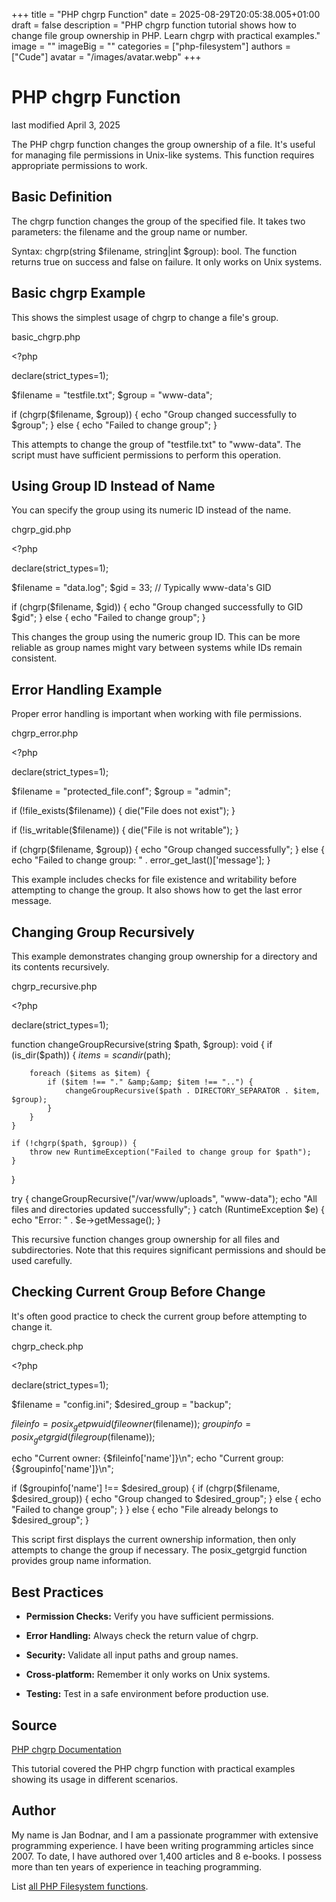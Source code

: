 +++
title = "PHP chgrp Function"
date = 2025-08-29T20:05:38.005+01:00
draft = false
description = "PHP chgrp function tutorial shows how to change file group ownership in PHP. Learn chgrp with practical examples."
image = ""
imageBig = ""
categories = ["php-filesystem"]
authors = ["Cude"]
avatar = "/images/avatar.webp"
+++

# PHP chgrp Function

last modified April 3, 2025

The PHP chgrp function changes the group ownership of a file. It's
useful for managing file permissions in Unix-like systems. This function requires
appropriate permissions to work.

## Basic Definition

The chgrp function changes the group of the specified file. It takes
two parameters: the filename and the group name or number.

Syntax: chgrp(string $filename, string|int $group): bool. The
function returns true on success and false on failure. It only works on Unix
systems.

## Basic chgrp Example

This shows the simplest usage of chgrp to change a file's group.

basic_chgrp.php
  

&lt;?php

declare(strict_types=1);

$filename = "testfile.txt";
$group = "www-data";

if (chgrp($filename, $group)) {
    echo "Group changed successfully to $group";
} else {
    echo "Failed to change group";
}

This attempts to change the group of "testfile.txt" to "www-data". The script
must have sufficient permissions to perform this operation.

## Using Group ID Instead of Name

You can specify the group using its numeric ID instead of the name.

chgrp_gid.php
  

&lt;?php

declare(strict_types=1);

$filename = "data.log";
$gid = 33; // Typically www-data's GID

if (chgrp($filename, $gid)) {
    echo "Group changed successfully to GID $gid";
} else {
    echo "Failed to change group";
}

This changes the group using the numeric group ID. This can be more reliable as
group names might vary between systems while IDs remain consistent.

## Error Handling Example

Proper error handling is important when working with file permissions.

chgrp_error.php
  

&lt;?php

declare(strict_types=1);

$filename = "protected_file.conf";
$group = "admin";

if (!file_exists($filename)) {
    die("File does not exist");
}

if (!is_writable($filename)) {
    die("File is not writable");
}

if (chgrp($filename, $group)) {
    echo "Group changed successfully";
} else {
    echo "Failed to change group: " . error_get_last()['message'];
}

This example includes checks for file existence and writability before attempting
to change the group. It also shows how to get the last error message.

## Changing Group Recursively

This example demonstrates changing group ownership for a directory and its
contents recursively.

chgrp_recursive.php
  

&lt;?php

declare(strict_types=1);

function changeGroupRecursive(string $path, $group): void {
    if (is_dir($path)) {
        $items = scandir($path);
        
        foreach ($items as $item) {
            if ($item !== "." &amp;&amp; $item !== "..") {
                changeGroupRecursive($path . DIRECTORY_SEPARATOR . $item, $group);
            }
        }
    }
    
    if (!chgrp($path, $group)) {
        throw new RuntimeException("Failed to change group for $path");
    }
}

try {
    changeGroupRecursive("/var/www/uploads", "www-data");
    echo "All files and directories updated successfully";
} catch (RuntimeException $e) {
    echo "Error: " . $e-&gt;getMessage();
}

This recursive function changes group ownership for all files and subdirectories.
Note that this requires significant permissions and should be used carefully.

## Checking Current Group Before Change

It's often good practice to check the current group before attempting to change it.

chgrp_check.php
  

&lt;?php

declare(strict_types=1);

$filename = "config.ini";
$desired_group = "backup";

$fileinfo = posix_getpwuid(fileowner($filename));
$groupinfo = posix_getgrgid(filegroup($filename));

echo "Current owner: {$fileinfo['name']}\n";
echo "Current group: {$groupinfo['name']}\n";

if ($groupinfo['name'] !== $desired_group) {
    if (chgrp($filename, $desired_group)) {
        echo "Group changed to $desired_group";
    } else {
        echo "Failed to change group";
    }
} else {
    echo "File already belongs to $desired_group";
}

This script first displays the current ownership information, then only attempts
to change the group if necessary. The posix_getgrgid function
provides group name information.

## Best Practices

- **Permission Checks:** Verify you have sufficient permissions.

- **Error Handling:** Always check the return value of chgrp.

- **Security:** Validate all input paths and group names.

- **Cross-platform:** Remember it only works on Unix systems.

- **Testing:** Test in a safe environment before production use.

## Source

[PHP chgrp Documentation](https://www.php.net/manual/en/function.chgrp.php)

This tutorial covered the PHP chgrp function with practical
examples showing its usage in different scenarios.

## Author

My name is Jan Bodnar, and I am a passionate programmer with extensive
programming experience. I have been writing programming articles since 2007.
To date, I have authored over 1,400 articles and 8 e-books. I possess more
than ten years of experience in teaching programming.

List [all PHP Filesystem functions](/php/#php-fs).